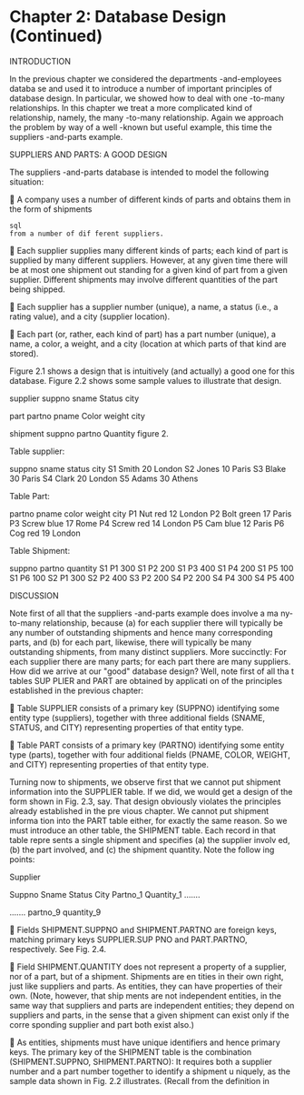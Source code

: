 # Chapter 2: Database Design (Continued)

INTRODUCTION

In the previous chapter we considered the departments -and-employees databa se and used it to
introduce a number of important principles of database design. In particular, we showed how to deal
with one -to-many relationships. In this chapter we treat a more complicated kind of relationship,
namely, the many -to-many relationship. Again we approach the problem by way of a well -known but
useful example, this time the suppliers -and-parts example.

SUPPLIERS AND PARTS: A GOOD DESIGN

The suppliers -and-parts database is intended to model the following situation:

 A company uses a number of different kinds of parts and obtains them in the form of shipments
```
sql
from a number of dif ferent suppliers.
```

 Each supplier supplies many different kinds of parts; each kind of part is supplied by many different
suppliers. However, at any given time there will be at most one shipment out standing for a given kind
of part from a given supplier. Different shipments may involve different quantities of the part being
shipped.

 Each supplier has a supplier number (unique), a name, a status (i.e., a rating value), and a city
(supplier location).

 Each part (or, rather, each kind of part) has a part number (unique), a name, a color, a weight, and a
city (location at which parts of that kind are stored).

Figure 2.1 shows a design that is intuitively (and actually) a good one for this database.
Figure 2.2 shows some sample values to illustrate that design.

supplier
suppno sname Status city

part
partno pname Color weight city

shipment
suppno partno Quantity
figure 2.

Table supplier:

suppno sname status city
S1 Smith 20 London
S2 Jones 10 Paris
S3 Blake 30 Paris
S4 Clark 20 London
S5 Adams 30 Athens

Table Part:

partno pname color weight city
P1 Nut red 12 London
P2 Bolt green 17 Paris
P3 Screw blue 17 Rome
P4 Screw red 14 London
P5 Cam blue 12 Paris
P6 Cog red 19 London

Table Shipment:

suppno partno quantity
S1 P1 300
S1 P2 200
S1 P3 400
S1 P4 200
S1 P5 100
S1 P6 100
S2 P1 300
S2 P2 400
S3 P2 200
S4 P2 200
S4 P4 300
S4 P5 400

DISCUSSION

Note first of all that the suppliers -and-parts example does involve a ma ny-to-many relationship,
because (a) for each supplier there will typically be any number of outstanding shipments and hence
many corresponding parts, and (b) for each part, likewise, there will typically be many outstanding
shipments, from many distinct suppliers. More succinctly: For each supplier there are many parts; for
each part there are many suppliers. How did we arrive at our "good" database design? Well, note first
of all tha t tables SUP PLIER and PART are obtained by applicati on of the principles established in the
previous chapter:

 Table SUPPLIER consists of a primary key (SUPPNO) identifying some entity type (suppliers),
together with three additional fields (SNAME, STATUS, and CITY) representing properties of that entity
type.

 Table PART consists of a primary key (PARTNO) identifying some entity type (parts), together with
four additional fields (PNAME, COLOR, WEIGHT, and CITY) representing properties of that entity type.

Turning now to shipments, we observe first that we cannot put shipment information into the
SUPPLIER table. If we did, we would get a design of the form shown in Fig. 2.3, say. That design
obviously violates the principles already established in the pre vious chapter. We cannot put shipment
informa tion into the PART table either, for exactly the same reason. So we must introduce an other
table, the SHIPMENT table. Each record in that table repre sents a single shipment and specifies (a) the
supplier involv ed, (b) the part involved, and (c) the shipment quantity. Note the follow ing points:

 Supplier

Suppno
Sname
Status
City
Partno_1
Quantity_1
…….

....... partno_9 quantity_9

 Fields SHIPMENT.SUPPNO and SHIPMENT.PARTNO are foreign keys, matching primary keys
SUPPLIER.SUP PNO and PART.PARTNO, respectively. See Fig. 2.4.

 Field SHIPMENT.QUANTITY does not represent a property of a supplier, nor of a part, but of a
shipment. Shipments are en tities in their own right, just like suppliers and parts. As entities, they can
have properties of their own. (Note, however, that ship ments are not independent entities, in the same
way that suppliers and parts are independent entities; they depend on suppliers and parts, in the sense
that a given shipment can exist only if the corre sponding supplier and part both exist also.)

 As entities, shipments must have unique identifiers and hence primary keys. The primary key of the
SHIPMENT table is the combination (SHIPMENT.SUPPNO, SHIPMENT.PARTNO): It requires both a
supplier number and a part number together to identify a shipment u niquely, as the sample data
shown in Fig. 2.2 illustrates. (Recall from the definition in

